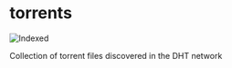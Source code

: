 torrents 
========
![Indexed](https://img.shields.io/badge/indexed-229281-blue)

Collection of torrent files discovered in the DHT network
